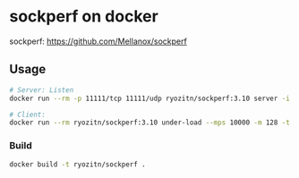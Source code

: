 sockperf on docker
==========

sockperf: https://github.com/Mellanox/sockperf


Usage
----------------

```bash
# Server: Listen
docker run --rm -p 11111/tcp 11111/udp ryozitn/sockperf:3.10 server -i 0.0.0.0

# Client: 
docker run --rm ryozitn/sockperf:3.10 under-load --mps 10000 -m 128 -t 10 -i SERVER-IP
```

### Build

```bash
docker build -t ryozitn/sockperf .
```
